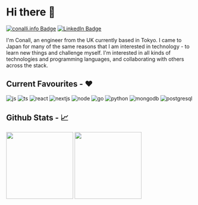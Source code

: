 # Hi there :vulcan_salute:

[![conalli.info Badge](https://img.shields.io/badge/conalli.info-informational?style=flat&logoColor=white&color=0D76A8)](https://www.conalli.info/)
[![LinkedIn Badge](https://img.shields.io/badge/LinkedIn-Profile-informational?style=flat&logo=linkedin&logoColor=white&color=0D76A8)](https://www.linkedin.com/in/conalli/)
<!--
**conalli/conalli** is a ✨ _special_ ✨ repository because its `README.md` (this file) appears on your GitHub profile.

Here are some ideas to get you started:

- 🔭 I’m currently working on ...
- 🌱 I’m currently learning ...
- 👯 I’m looking to collaborate on ...
- 🤔 I’m looking for help with ...
- 💬 Ask me about ...
- 📫 How to reach me: ...
- 😄 Pronouns: ...
- ⚡ Fun fact: ...
-->

I'm Conall, an engineer from the UK currently based in Tokyo. I came to Japan for many of the same reasons that I am interested in technology - to learn new things and challenge myself. I'm interested in all kinds of technologies and programming languages, and collaborating with others across the stack. 

## Current Favourites - :hearts:
![js](https://img.shields.io/badge/JavaScript-informational?style=flat&logo=javascript&logoColor=black&color=F7DF1E)
![ts](https://img.shields.io/badge/TypeScript-informational?style=flat&logo=typescript&logoColor=white&color=3178C6)
![react](https://img.shields.io/badge/React-informational?style=flat&logo=react&logoColor=white&color=61dafb)
![nextjs](https://img.shields.io/badge/Next.js-informational?style=flat&logo=nextdotjs&logoColor=white&color=000000)
![node](https://img.shields.io/badge/Node.js-informational?style=flat&logo=nodedotjs&logoColor=white&color=339933)
![go](https://img.shields.io/badge/Go-informational?style=flat&logo=go&logoColor=white&color=00ADD8)
![python](https://img.shields.io/badge/Python-informational?style=flat&logo=python&logoColor=white&color=3776AB)
![mongodb](https://img.shields.io/badge/MongoDB-informational?style=flat&logo=mongodb&logoColor=47A248&color=white)
![postgresql](https://img.shields.io/badge/Postgres-informational?style=flat&logo=postgresql&logoColor=white&color=4169E1)

## Github Stats - :chart_with_upwards_trend:
<p>
<img height="180em" src="https://github-readme-stats.vercel.app/api?username=conalli&hide=stars&count_private=true&show_icons=true&theme=swift&hide_rank=true"/>
<img height="180em" src="https://github-readme-stats.vercel.app/api/top-langs/?username=conalli&layout=compact&theme=swift&langs_count=6"/>
</p>
